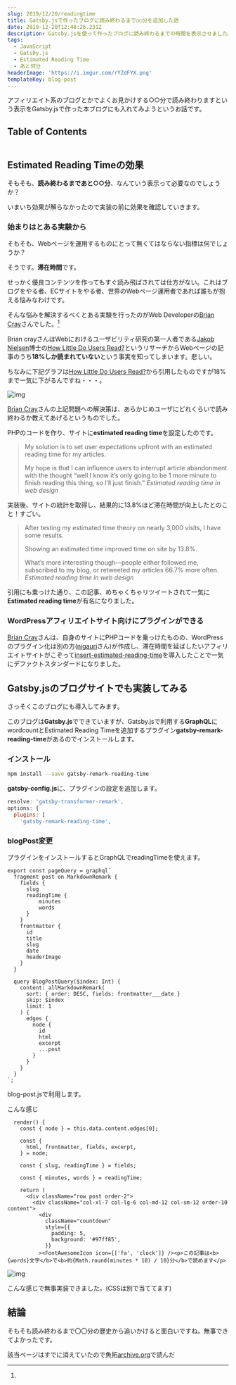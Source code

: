 ```yaml
---
slug: 2019/12/20/readingtime
title: Gatsby.jsで作ったブログに読み終わるまで○○分を追加した話
date: 2019-12-20T12:48:26.231Z
description: Gatsby.jsを使って作ったブログに読み終わるまでの時間を表示させました。ついでにEstimated Reading Timeの歴史も深ぼっていきます。
tags:
  - JavaScript
  - Gatsby.js
  - Estimated Reading Time
  - あと何分
headerImage: 'https://i.imgur.com/rYZdFYX.png'
templateKey: blog-post
---
```


アフィリエイト系のブログとかでよくお見かけする○○分で読み終わりますという表示をGatsby.jsで作った本ブログにも入れてみようというお話です。

## Table of Contents

```toc

```

## Estimated Reading Timeの効果

そもそも、**読み終わるまであと○○分**、なんていう表示って必要なのでしょうか？

いまいち効果が解らなかったので実装の前に効果を確認していきます。

### 始まりはとある実験から

そもそも、Webページを運用するものにとって無くてはならない指標は何でしょうか？

そうです。**滞在時間**です。

せっかく優良コンテンツを作ってもすぐ読み飛ばされては仕方がない。これはブログをやる者、ECサイトをやる者、世界のWebページ運用者であれば誰もが抱える悩みなわけです。

そんな悩みを解決するべくとある実験を行ったのがWeb Developerの[Brian Cray](https://www.linkedin.com/in/briancray)さんでした。[^gyotaku]

Brian crayさんはWebにおけるユーザビリティ研究の第一人者である[Jakob Nielsen](https://www.nngroup.com/people/jakob-nielsen/)博士の[How Little Do Users Read?](https://www.nngroup.com/articles/how-little-do-users-read/)というリサーチからWebページの記事のうち**18%しか読まれていない**という事実を知ってしまいます。悲しい。

ちなみに下記グラフは[How Little Do Users Read?](https://www.nngroup.com/articles/how-little-do-users-read/)から引用したものですが18%まで一気に下がるんですね・・・。

![img](https://media.nngroup.com/media/editor/alertbox/percent-of-text-read.gif)

[Brian Cray](https://www.linkedin.com/in/briancray)さんの上記問題への解決策は、あらかじめユーザにどれくらいで読み終わるか教えてあげるというものでした。

PHPのコードを作り、サイトに**estimated reading time**を設定したのです。

> My solution is to set user expectations upfront with an estimated reading time for my articles. 
>
> My hope is that I can influence users to interrupt article abandonment with the thought “well I know it’s only going to be 1 more minute to finish reading this thing, so I’ll just finish.” <cite>Estimated reading time in web design</cite>

実装後、サイトの統計を取得し、結果的に13.8%ほど滞在時間が向上したとのこと！すごい。

> After testing my estimated time theory on nearly 3,000 visits, I have some results. 
>
> Showing an estimated time improved time on site by 13.8%. 
>
> What’s more interesting though—people either followed me, subscribed to my blog, or retweeted my articles 66.7% more often. <cite>Estimated reading time in web design</cite>

引用にも乗っけた通り、この記事、めちゃくちゃリツイートされて一気に**Estimated reading time**が有名になりました。

### WordPressアフィリエイトサイト向けにプラグインができる

[Brian Cray](https://www.linkedin.com/in/briancray)さんは、自身のサイトにPHPコードを乗っけたものの、WordPressのプラグイン化は別の方([nigauri](https://www.nigauri.me/)さん)が作成し、滞在時間を延ばしたいアフィリエイトサイトがこぞって[insert-estimated-reading-time](https://ja.wordpress.org/plugins/insert-estimated-reading-time/)を導入したことで一気にデファクトスタンダードになりました。

## Gatsby.jsのブログサイトでも実装してみる

さっそくこのブログにも導入してみます。

このブログは**Gatsby.js**でできていますが、Gatsby.jsで利用する**GraphQL**にwordcountとEstimated Reading Timeを追加するプラグイン**gatsby-remark-reading-time**があるのでインストールします。

### インストール

```bash
npm install --save gatsby-remark-reading-time
```

**gatsby-config.js**に、プラグインの設定を追加します。

```javascript
resolve: 'gatsby-transformer-remark',
options: {
  plugins: [
    'gatsby-remark-reading-time',
```

### blogPost変更

プラグインをインストールするとGraphQLでreadingTimeを使えます。

```javascript{numberLines: 1}{5-7}
export const pageQuery = graphql`
  fragment post on MarkdownRemark {
    fields {
      slug
      readingTime {
          minutes
          words
      }
    }
    frontmatter {
      id
      title
      slug
      date
      headerImage
    }
  }

  query BlogPostQuery($index: Int) {
    content: allMarkdownRemark(
      sort: { order: DESC, fields: frontmatter___date }
      skip: $index
      limit: 1
    ) {
      edges {
        node {
          id
          html
          excerpt
          ...post
        }
      }
    }
  }
`;
```

blog-post.jsで利用します。

こんな感じ

```javascript{numberLines: 1}{21}
  render() {
    const { node } = this.data.content.edges[0];

    const {
      html, frontmatter, fields, excerpt,
    } = node;

    const { slug, readingTime } = fields;

    const { minutes, words } = readingTime;

    return (
      <div className="row post order-2">
        <div className="col-xl-7 col-lg-6 col-md-12 col-sm-12 order-10 content">
          <div
            className="countdown"
            style={{
              padding: 5,
              background: '#97ff85',
            }}
          ><FontAwesomeIcon icon={['fa', 'clock']} /><p>この記事は<b>{words}文字</b>で<b>約{Math.round(minutes * 10) / 10}分</b>で読めます</p>
```

![img](https://i.imgur.com/rYZdFYX.png)

こんな感じで無事実装できました。(CSSは別で当ててます)

## 結論

そもそも読み終わるまで〇〇分の歴史から追いかけると面白いですね。無事できてよかったです。

[^gyotaku]:
  該当ページはすでに消えていたので魚拓[archive.org](http://web.archive.org/web/20120414184643/http://briancray.com/2010/04/09/estimated-reading-time-web-design/)で読んだ




